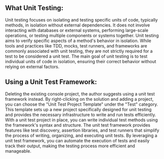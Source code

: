 ## What Unit Testing:

Unit testing focuses on isolating and testing specific units of code, typically methods, 
in isolation without external dependencies. It does not involve interacting with databases or external systems, 
performing large-scale operations, or testing multiple components or systems together. 
Unit testing aims to verify specific aspects of a method's behavior in isolation. While tools and practices like TDD, 
mocks, test runners, and frameworks are commonly associated with unit testing, they are not strictly required for a test to be considered a unit test.
The main goal of unit testing is to test individual units of code in isolation, ensuring their correct behavior without relying on external factors.

## Using a Unit Test Framework:

Deleting the existing console project, the author suggests using a unit test framework instead.
By right-clicking on the solution and adding a project, you can choose the "Unit Test Project Template" under the "Test" category.
This template sets up a new project specifically designed for unit testing and provides the necessary infrastructure to write and run tests efficiently.
With a unit test project in place, you can write individual test methods using the framework's syntax and structure.
The unit test framework provides features like test discovery, assertion libraries, and test runners that simplify the process of writing, organizing, and executing unit tests.
By leveraging a unit test framework, you can automate the execution of tests and easily track their output, making the testing process more efficient and manageable.
